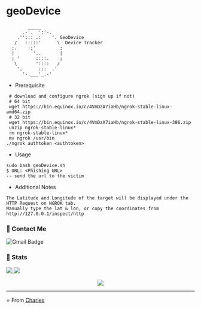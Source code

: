 # geoDevice
            _____ 
          .-'.  ':'-.
        .''::: .:    '. GeoDevice
       /   :::::'      \  Device Tracker
      ;.    :;'         ;
      |       '..       |
      ; '      ::::.    ;
       \       '::::   /
        '.      :::  .'
          '-.___'_.-' 

* Prerequisite
```
 # download and configure ngrok (sign up if not)
 # 64 bit
 wget https://bin.equinox.io/c/4VmDzA7iaHb/ngrok-stable-linux-amd64.zip
 # 32 bit
 wget https://bin.equinox.io/c/4VmDzA7iaHb/ngrok-stable-linux-386.zip
 unzip ngrok-stable-linux*
 rm ngrok-stable-linux*
 mv ngrok /usr/bin
./ngrok authtoken <authtoken>
```
* Usage
```
sudo bash geoDevice.sh
$ URL: <Phishing URL>
-- send the url to the victim
```
* Additional Notes
```
The Latitude and Longitude of the target will be displayed under the HTTP Request on NGROK tab.
Manually type the lat & lon, or copy the coordinates from http://127.0.0.1/inspect/http
```
### 💬 Contact Me 

![Gmail Badge](https://img.shields.io/badge/-doobthegoober@gmail.com-c14438?style=flat-square&logo=Gmail&logoColor=white)

### 🚦 Stats

<a href="https://github.com/CharlesTheGreat77">
  <img src="https://github-readme-stats.vercel.app/api?username=CharlesTheGreat77&show_icons=true&hide=commits" />
</a>
<a href="https://github.com/CharlesTheGreat77">
  <img src="https://github-readme-stats.vercel.app/api/top-langs/?username=CharlesTheGreat77&layout=compact" />
</a>

<p align="center"> 
  <img src="https://profile-counter.glitch.me/CharlesTheGreat77/count.svg" />
</p>

---
⭐️ From [Charles](https://github.com/CharlesTheGreat77)
